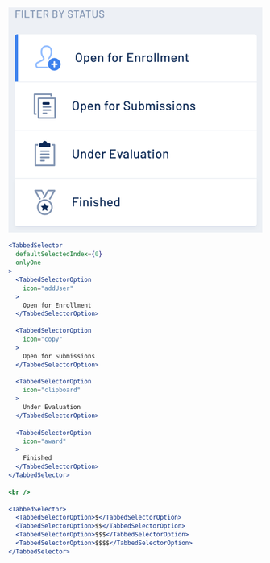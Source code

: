 <div class="references">
  <div class="reference">
    <a href="public/images/components/TabbedSelector/1.png">
      <img src="public/images/components/TabbedSelector/1.png" alt="TabbedSelector 1" />
    </a>
  </div>
</div>

```jsx
<TabbedSelector
  defaultSelectedIndex={0}
  onlyOne
>
  <TabbedSelectorOption
    icon="addUser"
  >
    Open for Enrollment
  </TabbedSelectorOption>

  <TabbedSelectorOption
    icon="copy"
  >
    Open for Submissions
  </TabbedSelectorOption>

  <TabbedSelectorOption
    icon="clipboard"
  >
    Under Evaluation
  </TabbedSelectorOption>

  <TabbedSelectorOption
    icon="award"
  >
    Finished
  </TabbedSelectorOption>
</TabbedSelector>

<br />

<TabbedSelector>
  <TabbedSelectorOption>$</TabbedSelectorOption>
  <TabbedSelectorOption>$$</TabbedSelectorOption>
  <TabbedSelectorOption>$$$</TabbedSelectorOption>
  <TabbedSelectorOption>$$$$</TabbedSelectorOption>
</TabbedSelector>
```
